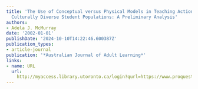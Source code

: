 ```yaml
---
title: 'The Use of Conceptual versus Physical Models in Teaching Action Research to
  Culturally Diverse Student Populations: A Preliminary Analysis'
authors:
- Adela J. McMurray
date: '2002-01-01'
publishDate: '2024-10-10T14:22:46.600387Z'
publication_types:
- article-journal
publication: '*Australian Journal of Adult Learning*'
links:
- name: URL
  url: 
    http://myaccess.library.utoronto.ca/login?qurl=https://www.proquest.com/docview/62290814?accountid=14771&bdid=38382&_bd=sUCfYu36i%2FAuvUTjOG3BXajnMww%3D
---
```

